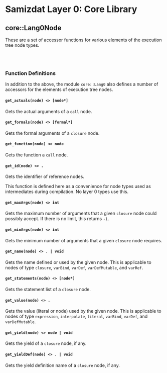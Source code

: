 Samizdat Layer 0: Core Library
==============================

core::Lang0Node
---------------

These are a set of accessor functions for various elements of the execution
tree node types.

<br><br>
### Function Definitions

In addition to the above, the module `core::Lang0` also defines a number
of accessors for the elements of execution tree nodes.

#### `get_actuals(node) <> [node*]`

Gets the actual arguments of a `call` node.

#### `get_formals(node) <> [formal*]`

Gets the formal arguments of a `closure` node.

#### `get_function(node) <> node`

Gets the function a `call` node.

#### `get_id(node) <> .`

Gets the identifier of reference nodes.

This function is defined here as a convenience for node types used as
intermediates during compilation. No layer 0 types use this.

#### `get_maxArgs(node) <> int`

Gets the maximum number of arguments that a given `closure` node
could possibly accept. If there is no limit, this returns `-1`.

#### `get_minArgs(node) <> int`

Gets the minimum number of arguments that a given `closure` node
requires.

#### `get_name(node) <> . | void`

Gets the name defined or used by the given node. This is applicable to
nodes of type `closure`, `varBind`, `varDef`, `varDefMutable`, and `varRef`.

#### `get_statements(node) <> [node*]`

Gets the statement list of a `closure` node.

#### `get_value(node) <> .`

Gets the value (literal or node) used by the given node. This is applicable to
nodes of type `expression`, `interpolate`, `literal`, `varBind`, `varDef`,
and `varDefMutable`.

#### `get_yield(node) <> node | void`

Gets the yield of a `closure` node, if any.

#### `get_yieldDef(node) <> . | void`

Gets the yield definition name of a `closure` node, if any.
